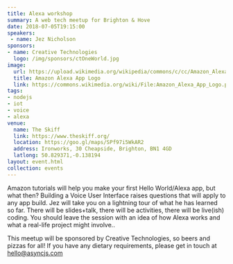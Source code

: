```yaml
---
title: Alexa workshop
summary: A web tech meetup for Brighton & Hove
date: 2018-07-05T19:15:00
speakers: 
 - name: Jez Nicholson
sponsors:
- name: Creative Technologies
  logo: /img/sponsors/ctOneWorld.jpg
image:
  url: https://upload.wikimedia.org/wikipedia/commons/c/cc/Amazon_Alexa_App_Logo.png
  title: Amazon Alexa App Logo
  link: https://commons.wikimedia.org/wiki/File:Amazon_Alexa_App_Logo.png
tags:
- nodejs
- iot
- voice
- alexa
venue:
  name: The Skiff
  link: https://www.theskiff.org/
  location: https://goo.gl/maps/SPf97i5WkAR2
  address: Ironworks, 30 Cheapside, Brighton, BN1 4GD
  latlong: 50.829371,-0.138194
layout: event.html
collection: events
---
```


Amazon tutorials will help you make your first Hello World/Alexa app, but what then? Building a Voice User Interface raises questions that will apply to any app build. Jez will take you on a lightning tour of what he has learned so far. There will be slides+talk, there will be activities, there will be live(ish) coding. You should leave the session with an idea of how Alexa works and what a real-life project might involve..

This meetup will be sponsored by Creative Technologies, so beers and pizzas for all! If you have any dietary requirements, please get in touch at <a href="mailto:hello@asyncjs.com">hello@asyncjs.com</a>
